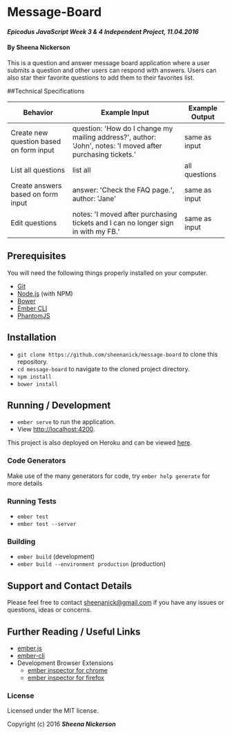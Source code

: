 # Message-Board

#### _Epicodus JavaScript Week 3 & 4 Independent Project, 11.04.2016_

#### By Sheena Nickerson

This is a question and answer message board application where a user submits a question and other users can respond with answers. Users can also star their favorite questions to add them to their favorites list.

##Technical Specifications

| Behavior                                | Example Input                                                                                                | Example Output |
|-----------------------------------------|--------------------------------------------------------------------------------------------------------------|----------------|
| Create new question based on form input | question: 'How do I change my mailing address?', author: 'John', notes: 'I moved after purchasing tickets.'  | same as input  |
| List all questions                      | list all                                                                                                     | all questions  |
| Create answers based on form input      | answer: 'Check the FAQ page.', author: 'Jane'                                                                | same as input  |
| Edit questions                          | notes: 'I moved after purchasing tickets and I can no longer sign in with my FB.'                            | same as input  |

## Prerequisites

You will need the following things properly installed on your computer.

* [Git](http://git-scm.com/)
* [Node.js](http://nodejs.org/) (with NPM)
* [Bower](http://bower.io/)
* [Ember CLI](http://ember-cli.com/)
* [PhantomJS](http://phantomjs.org/)

## Installation

* `git clone https://github.com/sheenanick/message-board` to clone this repository.
* `cd message-board` to navigate to the cloned project directory.
* `npm install`
* `bower install`

## Running / Development

* `ember serve` to run the application.
* View [http://localhost:4200](http://localhost:4200).

This project is also deployed on Heroku and can be viewed [here](https://coachella-message-board.herokuapp.com/).

### Code Generators

Make use of the many generators for code, try `ember help generate` for more details

### Running Tests

* `ember test`
* `ember test --server`

### Building

* `ember build` (development)
* `ember build --environment production` (production)

## Support and Contact Details

Please feel free to contact sheenanick@gmail.com if you have any issues or questions, ideas or concerns.

## Further Reading / Useful Links

* [ember.js](http://emberjs.com/)
* [ember-cli](http://ember-cli.com/)
* Development Browser Extensions
  * [ember inspector for chrome](https://chrome.google.com/webstore/detail/ember-inspector/bmdblncegkenkacieihfhpjfppoconhi)
  * [ember inspector for firefox](https://addons.mozilla.org/en-US/firefox/addon/ember-inspector/)

### License

Licensed under the MIT license.

Copyright (c) 2016 **_Sheena Nickerson_**

